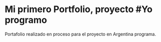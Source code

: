 # Mi primero Portfolio, proyecto #Yo programo
Portafolio realizado en proceso para el proyecto en Argentina programa.
